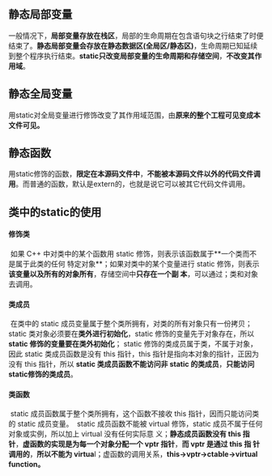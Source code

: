 ## 静态局部变量

​	一般情况下，**局部变量存放在栈区**，局部的生命周期在包含语句块之行结束了时便结束了。
​	**静态局部变量会存放在静态数据区(全局区/静态区)**，生命周期已知延续到整个程序执行结束。
​	**static只改变局部变量的生命周期和存储空间**，**不改变其作用域**。

## 静态全局变量

​	用static对全局变量进行修饰改变了其作用域范围，由**原来的整个工程可见变成本文件可见。**

## 静态函数

​	用static修饰的函数，**限定在本源码文件中**，**不能被本源码文件以外的代码文件调用**。而普通的函数，默认是extern的，也就是说它可以被其它代码文件调用。

## 类中的static的使用

#### 修饰类

​	如果 C++ 中对类中的某个函数⽤ static 修饰，则表示该函数属于**⼀个类⽽不是属于此类的任何 特定对象**；如果对类中的某个变量进⾏ static 修饰，则表示**该变量以及所有的对象所有**，存储空间中**只存在⼀个副 本**，可以通过；类和对象去调⽤。

#### 类成员

​	在类中的 static 成员变量属于整个类所拥有，对类的所有对象只有⼀份拷⻉；
​	static 类对象必须要在**类外进⾏初始化**，static 修饰的变量先于对象存在，所以 **static 修饰的变量要在类外初始化**； static 修饰的类成员属于类，不属于对象，因此 static 类成员函数是没有 this 指针，this 指针是指向本对象的指针，正因为没有 this 指针，所以 **static 类成员函数不能访问⾮ static 的类成员**，**只能访问 static修饰的类成员**。

#### 类函数

​	 static 成员函数属于整个类所拥有，这个函数不接收 this 指针，因⽽只能访问类的 static 成员变量。
​	static 成员函数不能被 virtual 修饰，static 成员不属于任何对象或实例，所以加上 virtual 没有任何实际意 义；**静态成员函数没有 this 指针**，**虚函数的实现是为每⼀个对象分配⼀个 vptr 指针**，**⽽ vptr 是通过 this 指 针调⽤的**，**所以不能为 virtua**l；虚函数的调⽤关系，**this->vptr->ctable->virtual function。**



